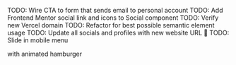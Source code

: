 TODO: Wire CTA to form that sends email to personal account
TODO: Add Frontend Mentor social link and icons to Social component
TODO: Verify new Vercel domain
TODO: Refactor for best possible semantic element usage
TODO: Update all socials and profiles with new website URL 🎉
TODO: Slide in mobile menu <aside> with animated hamburger
